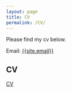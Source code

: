 ```yaml
---
layout: page
title: CV
permalink: /CV/
---
```

<p>
Please find my cv below.
</p>

Email: <a href="mailto:{{site.email}}?Subject=From Blog Site:">{{site.email}}</a>

## CV


<a class="nav-link" 
  href="https://github.com/doug-murdoch/doug-murdoch.github.io/raw/master/Murdoch_CV_521.pdf" 
  target="_blank">CV</a>

